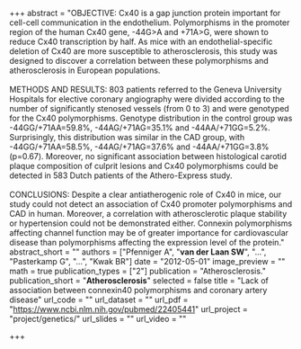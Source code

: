 +++
abstract = "OBJECTIVE: Cx40 is a gap junction protein important for cell-cell communication in the endothelium. Polymorphisms in the promoter region of the human Cx40 gene, -44G>A and +71A>G, were shown to reduce Cx40 transcription by half. As mice with an endothelial-specific deletion of Cx40 are more susceptible to atherosclerosis, this study was designed to discover a correlation between these polymorphisms and atherosclerosis in European populations.</br></br>METHODS AND RESULTS: 803 patients referred to the Geneva University Hospitals for elective coronary angiography were divided according to the number of significantly stenosed vessels (from 0 to 3) and were genotyped for the Cx40 polymorphisms. Genotype distribution in the control group was -44GG/+71AA=59.8%, -44AG/+71AG=35.1% and -44AA/+71GG=5.2%. Surprisingly, this distribution was similar in the CAD group, with -44GG/+71AA=58.5%, -44AG/+71AG=37.6% and -44AA/+71GG=3.8% (p=0.67). Moreover, no significant association between histological carotid plaque composition of culprit lesions and Cx40 polymorphisms could be detected in 583 Dutch patients of the Athero-Express study.</br></br>CONCLUSIONS: Despite a clear antiatherogenic role of Cx40 in mice, our study could not detect an association of Cx40 promoter polymorphisms and CAD in human. Moreover, a correlation with atherosclerotic plaque stability or hypertension could not be demonstrated either. Connexin polymorphisms affecting channel function may be of greater importance for cardiovascular disease than polymorphisms affecting the expression level of the protein."
abstract_short = ""
authors = ["Pfenniger A", "**van der Laan SW**", "...", "Pasterkamp G", "...", "Kwak BR"]
date = "2012-05-01"
image_preview = ""
math = true
publication_types = ["2"]
publication = "Atherosclerosis."
publication_short = "**Atherosclerosis**"
selected = false
title = "Lack of association between connexin40 polymorphisms and coronary artery disease"
url_code = ""
url_dataset = ""
url_pdf = "https://www.ncbi.nlm.nih.gov/pubmed/22405441"
url_project = "project/genetics/"
url_slides = ""
url_video = ""

+++
